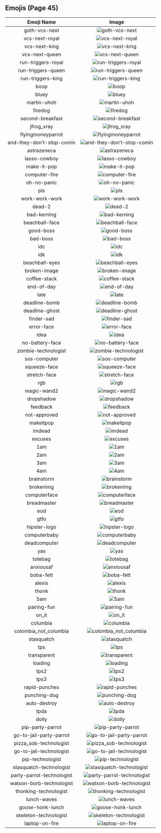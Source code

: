 
## Emojis (Page 45)
|Emoji Name|Image|
| :-: | :-: |
|goth-vcs-next| ![goth-vcs-next](/output/goth-vcs-next.png)|
|vcs-next-royal| ![vcs-next-royal](/output/vcs-next-royal.png)|
|vcs-next-king| ![vcs-next-king](/output/vcs-next-king)|
|vcs-next-queen| ![vcs-next-queen](/output/vcs-next-queen)|
|run-triggers-royal| ![run-triggers-royal](/output/run-triggers-royal.png)|
|run-triggers-queen| ![run-triggers-queen](/output/run-triggers-queen)|
|run-triggers-king| ![run-triggers-king](/output/run-triggers-king)|
|boop| ![boop](/output/boop.gif)|
|bluey| ![bluey](/output/bluey.gif)|
|martin-uhoh| ![martin-uhoh](/output/martin-uhoh.png)|
|firedog| ![firedog](/output/firedog.png)|
|second-breakfast| ![second-breakfast](/output/second-breakfast.jpg)|
|jfrog_xray| ![jfrog_xray](/output/jfrog_xray.png)|
|flyingmoneyparrot| ![flyingmoneyparrot](/output/flyingmoneyparrot.gif)|
|and-they-don't-stop-comin| ![and-they-don't-stop-comin](/output/and-they-don't-stop-comin.gif)|
|astrazeneca| ![astrazeneca](/output/astrazeneca.png)|
|lasso-cowboy| ![lasso-cowboy](/output/lasso-cowboy.png)|
|make-it-pop| ![make-it-pop](/output/make-it-pop.png)|
|computer-fire| ![computer-fire](/output/computer-fire.png)|
|oh-no-panic| ![oh-no-panic](/output/oh-no-panic.png)|
|pls| ![pls](/output/pls.png)|
|work-work-work| ![work-work-work](/output/work-work-work.png)|
|dead-2| ![dead-2](/output/dead-2.png)|
|bad-kerning| ![bad-kerning](/output/bad-kerning.png)|
|beachball-face| ![beachball-face](/output/beachball-face.png)|
|good-boss| ![good-boss](/output/good-boss.png)|
|bad-boss| ![bad-boss](/output/bad-boss.png)|
|idc| ![idc](/output/idc.png)|
|idk| ![idk](/output/idk.png)|
|beachball-eyes| ![beachball-eyes](/output/beachball-eyes.png)|
|broken-image| ![broken-image](/output/broken-image.png)|
|coffee-stack| ![coffee-stack](/output/coffee-stack.png)|
|end-of-day| ![end-of-day](/output/end-of-day.png)|
|late| ![late](/output/late.png)|
|deadline-bomb| ![deadline-bomb](/output/deadline-bomb.png)|
|deadline-ghost| ![deadline-ghost](/output/deadline-ghost.png)|
|finder-sad| ![finder-sad](/output/finder-sad.png)|
|error-face| ![error-face](/output/error-face.png)|
|idea| ![idea](/output/idea.png)|
|no-battery-face| ![no-battery-face](/output/no-battery-face.png)|
|zombie-technologist| ![zombie-technologist](/output/zombie-technologist.png)|
|sos-computer| ![sos-computer](/output/sos-computer.png)|
|squeeze-face| ![squeeze-face](/output/squeeze-face.png)|
|stretch-face| ![stretch-face](/output/stretch-face.png)|
|rgb| ![rgb](/output/rgb.png)|
|magic-wand2| ![magic-wand2](/output/magic-wand2.png)|
|dropshadow| ![dropshadow](/output/dropshadow.png)|
|feedback| ![feedback](/output/feedback.png)|
|not-approved| ![not-approved](/output/not-approved.png)|
|makeitpop| ![makeitpop](/output/makeitpop.png)|
|imdead| ![imdead](/output/imdead.png)|
|excuses| ![excuses](/output/excuses.png)|
|1am| ![1am](/output/1am.png)|
|2am| ![2am](/output/2am.png)|
|3am| ![3am](/output/3am.png)|
|4am| ![4am](/output/4am.png)|
|brainstorm| ![brainstorm](/output/brainstorm.png)|
|brokenimg| ![brokenimg](/output/brokenimg.png)|
|computerface| ![computerface](/output/computerface.png)|
|breadmaster| ![breadmaster](/output/breadmaster.png)|
|eod| ![eod](/output/eod.png)|
|gtfo| ![gtfo](/output/gtfo.png)|
|hipster-logo| ![hipster-logo](/output/hipster-logo.png)|
|computerbaby| ![computerbaby](/output/computerbaby.png)|
|deadcomputer| ![deadcomputer](/output/deadcomputer.png)|
|yas| ![yas](/output/yas.png)|
|totebag| ![totebag](/output/totebag.png)|
|anxiousaf| ![anxiousaf](/output/anxiousaf.png)|
|boba-fett| ![boba-fett](/output/boba-fett.gif)|
|alexis| ![alexis](/output/alexis.jpg)|
|thonk| ![thonk](/output/thonk)|
|5am| ![5am](/output/5am)|
|pairing-fun| ![pairing-fun](/output/pairing-fun.png)|
|on_it| ![on_it](/output/on_it.png)|
|columbia| ![columbia](/output/columbia.png)|
|colombia_not_columbia| ![colombia_not_columbia](/output/colombia_not_columbia.png)|
|stasquatch| ![stasquatch](/output/stasquatch.png)|
|tps| ![tps](/output/tps.png)|
|transparent| ![transparent](/output/transparent.png)|
|loading| ![loading](/output/loading.gif)|
|tps2| ![tps2](/output/tps2.png)|
|tps3| ![tps3](/output/tps3.png)|
|rapid-punches| ![rapid-punches](/output/rapid-punches.gif)|
|punching-dog| ![punching-dog](/output/punching-dog.gif)|
|auto-destroy| ![auto-destroy](/output/auto-destroy.png)|
|tpda| ![tpda](/output/tpda.png)|
|dolly| ![dolly](/output/dolly.png)|
|pip-party-parrot| ![pip-party-parrot](/output/pip-party-parrot.gif)|
|go-to-jail-party-parrot| ![go-to-jail-party-parrot](/output/go-to-jail-party-parrot)|
|pizza_sob-technologist| ![pizza_sob-technologist](/output/pizza_sob-technologist.png)|
|go-to-jail-technologist| ![go-to-jail-technologist](/output/go-to-jail-technologist.png)|
|pip-technologist| ![pip-technologist](/output/pip-technologist)|
|stasquatch-technologist| ![stasquatch-technologist](/output/stasquatch-technologist.png)|
|party-parrot-technologist| ![party-parrot-technologist](/output/party-parrot-technologist.gif)|
|watson-borb-technologist| ![watson-borb-technologist](/output/watson-borb-technologist.png)|
|thonking-technologist| ![thonking-technologist](/output/thonking-technologist.png)|
|lunch-waves| ![lunch-waves](/output/lunch-waves.gif)|
|goose-honk-lunch| ![goose-honk-lunch](/output/goose-honk-lunch.png)|
|skeleton-technologist| ![skeleton-technologist](/output/skeleton-technologist)|
|laptop-on-fire| ![laptop-on-fire](/output/laptop-on-fire.gif)|